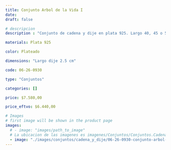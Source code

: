 ```yaml
---
title: Conjunto Arbol de la Vida I
date: 
draft: false

# descripcion
description : "Conjunto de cadena y dije en plata 925. Largo 40, 45 o 50 cm a elección."

materials: Plata 925

color: Plateado

dimensions: "Largo dije 2.5 cm"

code: 06-26-0930

type: "Conjuntos"

categories: []

price: $7.580,00

price_eftvo: $6.440,00

# Images
# first image will be shown in the product page
images:
  # - image: "images/path_to_image"
  # La ubicacion de las imagenes es imagenes/Conjuntos/Conjuntos.Cadena y Dije/06-26-0930-conjunto-arbol-de-la-vida-i
  - image: "./images/conjuntos/cadena_y_dije/06-26-0930-conjunto-arbol-de-la-vida-i.jpg"
---
```

